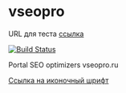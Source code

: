 # vseopro

URL для теста [ссылка](http://test.vseopro.ru/)

[![Build Status](https://travis-ci.org/vaeum/vseopro.svg?branch=master)](https://travis-ci.org/vaeum/vseopro)

Portal SEO optimizers vseopro.ru

[Cсылка на иконочный шрифт](http://app.fontastic.me)
